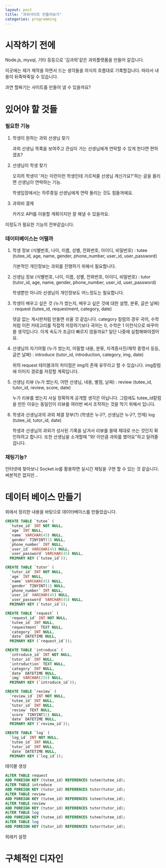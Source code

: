 ```yaml
---
layout: post
title: "과외사이트 만들어보기"
categories: programming
---
```


# 시작하기 전에

Node.js, mysql, 기타 등등으로 '김과외'같은 과외플랫폼을 만들어 갈겁니다.

이곳에는 제가 제작을 하면서 드는 생각들을 의식의 흐름대로 기록할겁니다. 따라서 내용이 뒤죽박죽일 수 있습니다.

과연 할짜기는 사이트를 만들어 낼 수 있을까요?

# 있어야 할 것들

### 필요한 기능

1. 학생이 원하는 과외 선생님 찾기

   과외 선생님 목록을 보여주고 관심이 가는 선생님에게 연락할 수 있게 한다면 편하겠죠?

2. 선생님이 학생 찾기

   오히려 학생이 '저는 이런이런 학생인데 가르쳐줄 선생님 계신가요?'하는 글을 올리면 선생님이 연락하는 기능.

   학생입장에서는 하루종일 선생님에게 연락 돌리는 것도 힘들꺼에요.

3. 과외비 결제

   카카오 API를 이용할 계획이지만 잘 해낼 수 있을까요.
   

이정도가 필요한 기능의 전부같습니다. 



### 데이터베이스는 어떨까

1. 학생 정보 (식별번호, 나이, 이름, 성별, 전화번호, 아이디, 비밀번호) : tutee (tutee_id, age, name, gender, phone_number, user_id, user_password)

   기본적인 개인정보는 과외를 진행하기 위해서 필요합니다.

2. 선생님 정보 (식별번호, 나이, 이름, 성별, 전화번호, 아이디, 비밀번호) : tutor (tutor_id, age, name, gender, phone_number, user_id, user_password)

   학생뿐만 아니라 선생님의 개인정보도 어느정도는 필요합니다.

3. 학생이 배우고 싶은 것 (누가 썼는지, 배우고 싶은 것에 대한 설명, 분류, 글쓴 날짜) : request (tutee_id, requestment, category, date)

   댓글 없는 게시판처럼 만들면 쉬울 것 같습니다. category 칼럼의 경우 국어, 수학처럼 이런 카테고리를 직접적 저장하기보다 국어는 0, 수학은 1 이런식으로 바꾸어 쓸 생각입니다. 이게 속도가 조금더 빠르지 않을까요? 일단 나중에 실험해봐야겠어요.

4. 선생님의 자기어필 (누가 썼는지, 어필할 내용, 분류, 자격증사진/재학 증명서 등등, 글쓴 날짜) : introduce (tutor_id, introduction, category, img, date)

   위의 request 테이블과의 차이점은 img의 존재 유무라고 할 수 있습니다. img칼럼에 이미지 경로를 저장할 계획입니다.

5. 선생님 리뷰 (누가 썼는지, 어떤 선생님, 내용, 별점, 날짜) : review (tutee_id, tutor_id, review, score, date)

   누가 리뷰를 썼는지 사실 정확하게 공개할 생각은 아닙니다. 그럼에도 tutee_id칼럼을 만든 이유는 동일인이 리뷰를 여러번 써서 조작하는 것을 막기 위해서 입니다.

6. 학생과 선생님과의 과외 체결 장부(?) (학생은 누구?, 선생님은 누구?, 언제) log (tutee_id, tutor_id, date)

   학생과 선생님의 과외가 성사된 기록을 남겨서 리뷰를 쓸때 제대로 쓰는 것인지 확인하려고 합니다. 또한 선생님을 소개할때 "와! 이만큼 과외를 했어요"하고 알려줄겁니다.

### 채팅기능?

인터넷에 찾아보니 Socket.io를 활용하면 실시간 채팅을 구현 할 수 있는 것 같습니다. 써본적은 없지만...

# 데이터 베이스 만들기

위에서 정리한 내용을 바탕으로 데이터베이스를 만들었습니다.

```sql
CREATE TABLE `tutee` (
  `tutee_id` INT NOT NULL,
  `age` INT NULL,
  `name` VARCHAR(45) NULL,
  `gender` TINYINT(1) NULL,
  `phone_number` INT NULL,
  `user_id` VARCHAR(45) NULL,
  `user_password` VARCHAR(45) NULL,
  PRIMARY KEY (`tutee_id`));
```

```sql
CREATE TABLE `tutor` (
  `tutor_id` INT NOT NULL,
  `age` INT NULL,
  `name` VARCHAR(45) NULL,
  `gender` TINYINT(1) NULL,
  `phone_number` INT NULL,
  `user_id` VARCHAR(45) NULL,
  `user_password` VARCHAR(45) NULL,
  PRIMARY KEY (`tutor_id`));
```

```sql
CREATE TABLE `request` (
  `request_id` INT NOT NULL,
  `tutee_id` INT NULL,
  `requestment` TEXT NULL,
  `category` INT NULL,
  `date` DATETIME NULL,
  PRIMARY KEY (`request_id`));
```

```sql
CREATE TABLE `introduce` (
  `introduce_id` INT NOT NULL,
  `tutor_id` INT NULL,
  `introduction` TEXT NULL,
  `category` INT NULL,
  `date` DATETIME NULL,
  `img` VARCHAR(255) NULL,
  PRIMARY KEY (`introduce_id`));
```

```sql
CREATE TABLE `review` (
  `review_id` INT NOT NULL,
  `tutee_id` INT NULL,
  `tutor_id` INT NULL,
  `review` TEXT NULL,
  `score` TINYINT(2) NULL,
  `date` DATETIME NULL,
  PRIMARY KEY (`review_id`));
```

```sql
CREATE TABLE `log` (
  `log_id` INT NOT NULL,
  `tutee_id` INT NULL,
  `tutor_id` INT NULL,
  `date` DATETIME NULL,
  PRIMARY KEY (`log_id`));
```
테이블 생성
```sql
ALTER TABLE request
ADD FOREIGN KEY (tutee_id) REFERENCES tutee(tutee_id);
ALTER TABLE introduce
ADD FOREIGN KEY (tutor_id) REFERENCES tutor(tutor_id);
ALTER TABLE review
ADD FOREIGN KEY (tutee_id) REFERENCES tutee(tutee_id);
ALTER TABLE review
ADD FOREIGN KEY (tutor_id) REFERENCES tutor(tutor_id);
ALTER TABLE log
ADD FOREIGN KEY (tutee_id) REFERENCES tutee(tutee_id);
ALTER TABLE log
ADD FOREIGN KEY (tutor_id) REFERENCES tutor(tutor_id);
```
외래키 설정

# 구체적인 디자인

